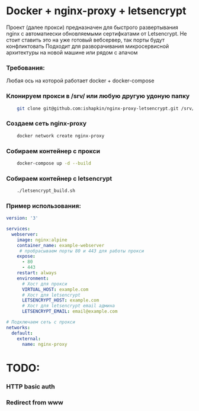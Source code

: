 # Docker + nginx-proxy + letsencrypt

Проект (далее прокси) предназначен для быстрого развертывания nginx с автоматиески обновляемыми сертифкатами от Letsencrypt.
Не стоит ставить это на уже готовый вебсервер, так порты будут конфликтовать
Подходит для разворачивания микросервисной архитектуры на новой машине или рядом с апачом

### Требования:
Любая ось на которой работает docker + docker-compose

### Клонируем прокси в /srv/ или любую другую удоную папку
```bash
    git clone git@github.com:ishapkin/nginx-proxy-letsencrypt.git /srv/proxy
```

### Создаем сеть nginx-proxy
```bash
    docker network create nginx-proxy
```

### Собираем контейнер с прокси 
```bash
    docker-compose up -d --build
```

### Собираем контейнер с letsencrypt
```bash
    ./letsencrypt_build.sh
```

### Пример использования:
```yaml
version: '3'

services:
  webserver:
    image: nginx:alpine
    container_name: example-webserver
     # пробрасываем порты 80 и 443 для работы прокси
    expose:
      - 80
      - 443
    restart: always
    environment:
      # Хост для прокси
      VIRTUAL_HOST: example.com
      # Хост для letsencrypt
      LETSENCRYPT_HOST: example.com
      # Хост для letsencrypt email админа
      LETSENCRYPT_EMAIL: email@example.com

# Подключаем сеть с прокси
networks:
  default:
    external:
      name: nginx-proxy

```

# TODO:
### HTTP basic auth
### Redirect from www 
